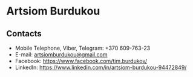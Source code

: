 # Artsiom Burdukou

## Contacts
* Mobile Telephone, Viber, Telegram: +370 609-763-23
* E-mail: artsiomburdukou@gmail.com
* Facebook: https://www.facebook.com/tim.burdukov/
* LinkedIn: https://www.linkedin.com/in/artsiom-burdukou-94472849/
